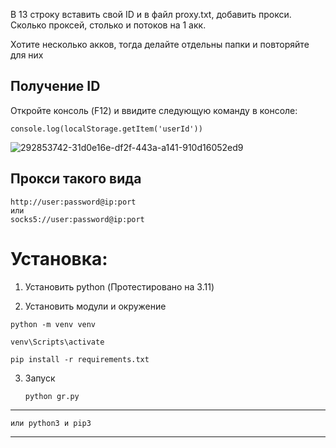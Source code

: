 
В 13 строку вставить свой ID и в файл proxy.txt, добавить прокси.  
Сколько проксей, столько и потоков на 1 акк.  

Хотите несколько акков, тогда делайте отдельны папки и повторяйте для них 


## Получение ID
Откройте консоль (F12) и ввидите следующую команду в консоле: 
```
console.log(localStorage.getItem('userId'))
```
![292853742-31d0e16e-df2f-443a-a141-910d16052ed9](https://github.com/user-attachments/assets/68a184bf-f7a9-4318-b0f8-b3177738054b)


## Прокси такого вида
```
http://user:password@ip:port
или
socks5://user:password@ip:port
```

# Установка:
1. Установить python (Протестировано на 3.11)

2. Установить модули и окружение
   
```
python -m venv venv
```
```
venv\Scripts\activate
``` 
```
pip install -r requirements.txt
```


3. Запуск
   ```
   python gr.py
   ```
-----------------------------------------------------
```
или python3 и pip3
```
-----------------------------------------------------
